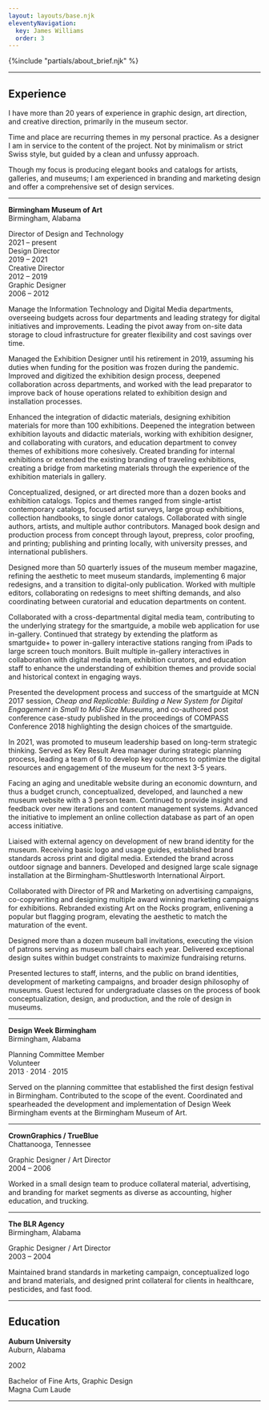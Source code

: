```yaml
---
layout: layouts/base.njk
eleventyNavigation:
  key: James Williams
  order: 3
---
```


<div class="container">
<div class="row"></div>
  {%include "partials/about_brief.njk" %}
  <hr>
  <div class="row">
    <div class="col">
        <h2>Experience</h2>
    </div>
    <div class="col">
      <p>I have more than 20 years of experience in graphic design, art direction, and creative direction, primarily in the museum sector.</p>
    </div>
    <div class="col">
      <div class="spacer"></div>
      <p>Time and place are recurring themes in my personal practice. As a designer I am in service to the content of the project. Not by minimalism or strict Swiss style, but guided by a clean and unfussy approach.</p> 
      <p>Though my focus is producing elegant books and catalogs for artists, galleries, and museums; I am experienced in branding and marketing design and offer a comprehensive set of design services.</p>
    </div>
    <div class="col"></div>
  </div>
  <hr>
  <div class="row">
    <div class="col">
      <p><strong>Birmingham Museum of Art</strong></br>Birmingham, Alabama</p>
      <figcaption>Director of Design and Technology</br>2021 – present</figcaption>
	    <figcaption>Design Director</br>2019 – 2021</figcaption>
	    <figcaption>Creative Director</br>2012 – 2019</figcaption>
	    <figcaption>Graphic Designer</br>2006 – 2012</figcaption>
    </div>
    <div class="col">
    	<p>Manage the Information Technology and Digital Media departments, overseeing budgets across four departments and leading strategy for digital initiatives and improvements. Leading the pivot away from on-site data storage to cloud infrastructure for greater flexibility and cost savings over time.</p> 
	    <p>Managed the Exhibition Designer until his retirement in 2019, assuming his duties when funding for the position was frozen during the pandemic. Improved and digitized the exhibition design process, deepened collaboration across departments, and worked with the lead preparator to improve back of house operations related to exhibition design and installation processes.</p>
    	<p>Enhanced the integration of didactic materials, designing exhibition materials for more than 100 exhibitions. Deepened the integration between exhibition layouts and didactic materials, working with exhibition designer, and collaborating with curators, and education department to convey themes of exhibitions more cohesively. Created branding for internal exhibitions or extended the existing branding of traveling exhibitions, creating a bridge from marketing materials through the experience of the exhibition materials in gallery.</p>
	    <p>Conceptualized, designed, or art directed more than a dozen books and exhibition catalogs. Topics and themes ranged from single-artist contemporary catalogs, focused artist surveys, large group exhibitions, collection handbooks, to single donor catalogs. Collaborated with single authors, artists, and multiple author contributors. Managed book design and production process from concept through layout, prepress, color proofing, and printing; publishing and printing locally, with university presses, and international publishers.</p>
    </div>
    <div class="col">
      <div class="spacer-sm"></div>
    	<p>Designed more than 50 quarterly issues of the museum member magazine, refining the aesthetic to meet museum standards, implementing 6 major redesigns, and a transition to digital-only publication. Worked with multiple editors, collaborating on redesigns to meet shifting demands, and also coordinating between curatorial and education departments on content.</p>
	    <p>Collaborated with a cross-departmental digital media team, contributing to the underlying strategy for the smartguide, a mobile web application for use in-gallery. Continued that strategy by extending the platform as smartguide+ to power in-gallery interactive stations ranging from iPads to large screen touch monitors. Built multiple in-gallery interactives in collaboration with digital media team, exhibition curators, and education staff to enhance the understanding of exhibition themes and provide social and historical context in engaging ways.</p>
	    <p>Presented the development process and success of the smartguide at MCN 2017 session, <em>Cheap and Replicable: Building a New System for Digital Engagement in Small to Mid-Size Museums,</em> and co-authored post conference case-study published in the proceedings of COMPASS Conference 2018 highlighting the design choices of the smartguide.</p>
	    <p>In 2021, was promoted to museum leadership based on long-term strategic thinking. Served as Key Result Area manager during strategic planning process, leading a team of 6 to develop key outcomes to optimize the digital resources and engagement of the museum for the next 3-5 years.
    </div>
    <div class="col">
      <div class="spacer-md"></div>
	    <p>Facing an aging and uneditable website during an economic downturn, and thus a budget crunch, conceptualized, developed, and launched a new museum website with a 3 person team. Continued to provide insight and feedback over new iterations and content management systems. Advanced the initiative to implement an online collection database as part of an open access initiative.</p>
	    <p>Liaised with external agency on development of new brand identity for the museum. Receiving basic logo and usage guides, established brand standards across print and digital media. Extended the brand across outdoor signage and banners. Developed and designed large scale signage installation at the Birmingham-Shuttlesworth International Airport.</p>
	    <p>Collaborated with Director of PR and Marketing on advertising campaigns, co-copywriting and designing multiple award winning marketing campaigns for exhibitions. Rebranded existing Art on the Rocks program, enlivening a popular but flagging program, elevating the aesthetic to match the maturation of the event.</p>
	    <p>Designed more than a dozen museum ball invitations, executing the vision of patrons serving as museum ball chairs each year. Delivered exceptional design suites within budget constraints to maximize fundraising returns.</p>
	    <p>Presented lectures to staff, interns, and the public on brand identities, development of marketing campaigns, and broader design philosophy of museums. Guest lectured for undergraduate classes on the process of book conceptualization, design, and production, and the role of design in museums.</p> 
    </div>
  </div>
  <hr>
  <div class="row">
    <div class="col">
      <p><strong>Design Week Birmingham</strong></br>Birmingham, Alabama</p>
      <figcaption>Planning Committee Member</br>Volunteer</br>2013 · 2014 · 2015</figcaption>
    </div>
    <div class="col">
      <p>Served on the planning committee that established the first design festival in Birmingham. Contributed to the scope of the event. Coordinated and spearheaded the development and implementation of Design Week Birmingham events at the Birmingham Museum of Art.</p>
    </div>
    <div class="col"></div>
    <div class="col"></div>
  </div>
  <hr>
  <div class="row">
      <div class="col">
      <p><strong>CrownGraphics / TrueBlue</strong></br>Chattanooga, Tennessee</p>
      <figcaption>Graphic Designer / Art Director</br>2004 – 2006</figcaption>
    </div>
    <div class="col">
      <p>Worked in a small design team to produce  collateral material, advertising, and branding for market segments as diverse as accounting, higher education, and trucking.</p>
    </div>
    <div class="col"></div>
    <div class="col"></div>
  </div>
  <hr>
  <div class="row">    
    <div class="col">
      <p><strong>The BLR Agency</strong></br>Birmingham, Alabama</p>
      <figcaption>Graphic Designer / Art Director</br>2003 – 2004</figcaption>
    </div>
    <div class="col">
      <p>Maintained brand standards in marketing campaign, conceptualized logo and brand materials, and designed print collateral for clients in healthcare, pesticides, and fast food.</p>
    </div>
    <div class="col"></div>
    <div class="col"></div>
  </div>
  <hr>
  <div class="row">
    <div class="col">
      <h2>Education</h2>
    </div>
    <div class="col">
      <p><strong>Auburn University</strong></br>Auburn, Alabama<p>
     <figcaption>2002</figcaption>
    </div>
    <div class="col">
      <p>Bachelor of Fine Arts, Graphic Design</br>Magna Cum Laude</p>
    </div>
    <div class="col"></div>
  </div>
  <hr>
</div>